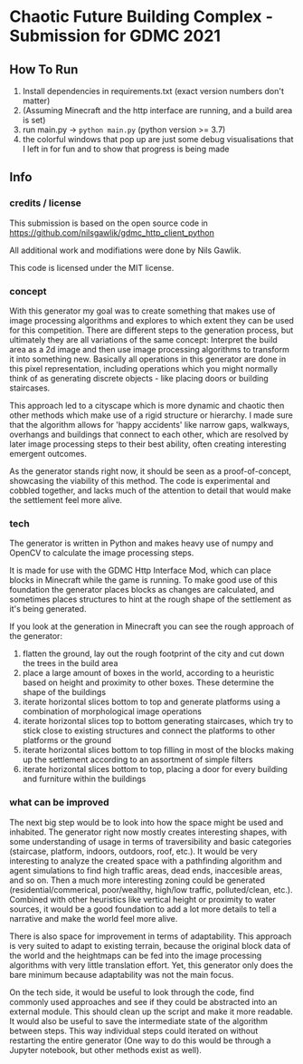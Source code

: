 # Chaotic Future Building Complex - Submission for GDMC 2021

## How To Run ##

1. Install dependencies in requirements.txt  (exact version numbers don't matter)
2. (Assuming Minecraft and the http interface are running, and a build area is set)
3. run main.py -> `python main.py` (python version >= 3.7)
4. the colorful windows that pop up are just some debug visualisations that I left in for fun and to show that progress is being made

## Info ##

### credits / license ###

This submission is based on the open source code in https://github.com/nilsgawlik/gdmc_http_client_python

All additional work and modifiations were done by Nils Gawlik. 

This code is licensed under the MIT license.

### concept

With this generator my goal was to create something that makes use of image processing algorithms and explores to which extent they can be used for this competition. There are different steps to the generation process, but ultimately they are all variations of the same concept: Interpret the build area as a 2d image and then use image processing algorithms to transform it into something new. Basically all operations in this generator are done in this pixel representation, including operations which you might normally think of as generating discrete objects - like placing doors or building staircases. 

This approach led to a cityscape which is more dynamic and chaotic then other methods which make use of a rigid structure or hierarchy. I made sure that the algorithm allows for 'happy accidents' like narrow gaps, walkways, overhangs and buildings that connect to each other, which are resolved by later image processing steps to their best ability, often creating interesting emergent outcomes.

As the generator stands right now, it should be seen as a proof-of-concept, showcasing the viability of this method. The code is experimental and cobbled together, and lacks much of the attention to detail that would make the settlement feel more alive.

### tech
The generator is written in Python and makes heavy use of numpy and OpenCV to calculate the image processing steps.

It is made for use with the GDMC Http Interface Mod, which can place blocks in Minecraft while the game is running. To make good use of this foundation the generator places blocks as changes are calculated, and sometimes places structures to hint at the rough shape of the settlement as it's being generated.

If you look at the generation in Minecraft you can see the rough approach of the generator:

1. flatten the ground, lay out the rough footprint of the city and cut down the trees in the build area
2. place a large amount of boxes in the world, according to a heuristic based on height and proximity to other boxes. These determine the shape of the buildings
3. iterate horizontal slices bottom to top and generate platforms using a combination of morphological image operations
4. iterate horizontal slices top to bottom generating staircases, which try to stick close to existing structures and connect the platforms to other platforms or the ground
5. iterate horizontal slices bottom to top filling in most of the blocks making up the settlement according to an assortment of simple filters
6. iterate horizontal slices bottom to top, placing a door for every building and furniture within the buildings

### what can be improved

The next big step would be to look into how the space might be used and inhabited. The generator right now mostly creates interesting shapes, with some understanding of usage in terms of traversibility and basic categories (staircase, platform, indoors, outdoors, roof, etc.). It would be very interesting to analyze the created space with a pathfinding algorithm and agent simulations to find high traffic areas, dead ends, inaccesible areas, and so on. Then a much more interesting zoning could be generated (residential/commerical, poor/wealthy, high/low traffic, polluted/clean, etc.). Combined with other heuristics like vertical height or proximity to water sources, it would be a good foundation to add a lot more details to tell a narrative and make the world feel more alive.

There is also space for improvement in terms of adaptability. This approach is very suited to adapt to existing terrain, because the original block data of the world and the heightmaps can be fed into the image processing algorithms with very little translation effort. Yet, this generator only does the bare minimum because adaptability was not the main focus.

On the tech side, it would be useful to look through the code, find commonly used approaches and see if they could be abstracted into an external module. This should clean up the script and make it more readable. It would also be useful to save the intermediate state of the algorithm between steps. This way individual steps could iterated on without restarting the entire generator (One way to do this would be through a Jupyter notebook, but other methods exist as well).
